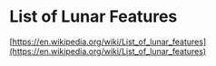 # List of Lunar Features

[https://en.wikipedia.org/wiki/List_of_lunar_features](https://en.wikipedia.org/wiki/List_of_lunar_features)


